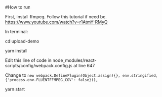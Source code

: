 #How to run

First, install ffmpeg. Follow this tutorial if need be. https://www.youtube.com/watch?v=r1AtmY-RMyQ

In terminal:

cd upload-demo

yarn install

Edit this line of code in node_modules/react-scripts/config/webpack.config.js at line 647

Change to ``` new webpack.DefinePlugin(Object.assign({}, env.stringified, {'process.env.FLUENTFFMPEG_COV': false})), ```

yarn start
